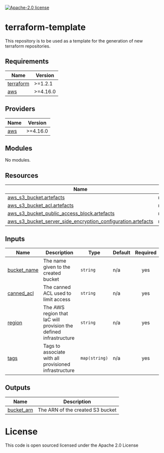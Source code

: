 [![Apache-2.0 license](http://img.shields.io/badge/license-Apache-brightgreen.svg)](http://www.apache.org/licenses/LICENSE-2.0.html)

terraform-template
==================

This repository is to be used as a template for the generation of new terraform repositories.

<!-- BEGINNING OF PRE-COMMIT-TERRAFORM DOCS HOOK -->
## Requirements

| Name | Version |
|------|---------|
| <a name="requirement_terraform"></a> [terraform](#requirement\_terraform) | >=1.2.1 |
| <a name="requirement_aws"></a> [aws](#requirement\_aws) | >=4.16.0 |

## Providers

| Name | Version |
|------|---------|
| <a name="provider_aws"></a> [aws](#provider\_aws) | >=4.16.0 |

## Modules

No modules.

## Resources

| Name | Type |
|------|------|
| [aws_s3_bucket.artefacts](https://registry.terraform.io/providers/hashicorp/aws/latest/docs/resources/s3_bucket) | resource |
| [aws_s3_bucket_acl.artefacts](https://registry.terraform.io/providers/hashicorp/aws/latest/docs/resources/s3_bucket_acl) | resource |
| [aws_s3_bucket_public_access_block.artefacts](https://registry.terraform.io/providers/hashicorp/aws/latest/docs/resources/s3_bucket_public_access_block) | resource |
| [aws_s3_bucket_server_side_encryption_configuration.artefacts](https://registry.terraform.io/providers/hashicorp/aws/latest/docs/resources/s3_bucket_server_side_encryption_configuration) | resource |

## Inputs

| Name | Description | Type | Default | Required |
|------|-------------|------|---------|:--------:|
| <a name="input_bucket_name"></a> [bucket\_name](#input\_bucket\_name) | The name given to the created bucket | `string` | n/a | yes |
| <a name="input_canned_acl"></a> [canned\_acl](#input\_canned\_acl) | The canned ACL used to limit access | `string` | n/a | yes |
| <a name="input_region"></a> [region](#input\_region) | The AWS region that IaC will provision the defined infrastructure | `string` | n/a | yes |
| <a name="input_tags"></a> [tags](#input\_tags) | Tags to associate with all provisioned infrastructure | `map(string)` | n/a | yes |

## Outputs

| Name | Description |
|------|-------------|
| <a name="output_bucket_arn"></a> [bucket\_arn](#output\_bucket\_arn) | The ARN of the created S3 bucket |
<!-- END OF PRE-COMMIT-TERRAFORM DOCS HOOK -->

License
=======
This code is open sourced licensed under the Apache 2.0 License
